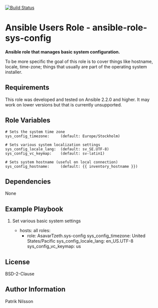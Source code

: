 [![Build Status](https://travis-ci.org/AsavarTzeth/ansible-role-sys-config.svg?branch=master)](https://travis-ci.org/AsavarTzeth/ansible-role-sys-config)

Ansible Users Role - ansible-role-sys-config
============================================

**Ansible role that manages basic system configuration.**

To be more specific the goal of this role is to cover things like
hostname, locale, time-zone; things that usually are part of the
operating system installer.

Requirements
------------

This role was developed and tested on Ansible 2.2.0 and higher.
It may work on lower versions but that is currently unsupported.

Role Variables
--------------

    # Sets the system time zone
    sys_config_timezone:     (default: Europe/Stockholm)

    # Sets various system localization settings
    sys_config_locale_lang:  (default: sv_SE.UTF-8)
    sys_config_vc_keymap:    (default: sv-latin1)

    # Sets system hostname (useful on local connection)
    sys_config_hostname:     (default: {{ inventory_hostname }})


Dependencies
------------

None

Example Playbook
----------------

1) Set various basic system settings

    - hosts: all
      roles:
        - role: AsavarTzeth.sys-config
          sys_config_timezone: United States/Pacific
          sys_config_locale_lang: en_US.UTF-8
          sys_config_vc_keymap: us

License
-------

BSD-2-Clause

Author Information
------------------

Patrik Nilsson

